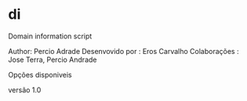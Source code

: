 di
==

Domain information script



Author: Percio Adrade
Desenvovido por : Eros Carvalho
Colaborações : Jose Terra, Percio Andrade  

Opções disponiveis 

versão 1.0


